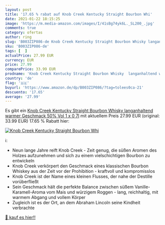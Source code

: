 ```yaml
---
layout: post
title: '17.65 % rabat auf Knob Creek Kentucky Straight Bourbon Whi'
date: 2021-01-22 18:15:25
image: 'https://m.media-amazon.com/images/I/41sBg74yk6L._SL200_.jpg'
comments: true
category: ofertas
author: ring
slug: 'B003ZIP086-de Knob Creek Kentucky Straight Bourbon Whisky langanhaltend...'
sku: 'B003ZIP086-de'
tags: [  ]
actualPrice: 27.99 EUR
currency: EUR
price: 27.99
comparePrice: 33.99 EUR
prodname: 'Knob Creek Kentucky Straight Bourbon Whisky  langanhaltend warmer Geschmack  50% Vol  1 x 0 7l'
country: 'de'
flag: '🇩🇪'
buyurl: 'https://www.amazon.de/dp/B003ZIP086/?tag=tolees0ca-21'
descuento: '17.65'
average: '27.99'
---
```


Es gibt ein [Knob Creek Kentucky Straight Bourbon Whisky  langanhaltend warmer Geschmack  50% Vol  1 x 0 7l](https://www.amazon.de/dp/B003ZIP086/?tag=tolees0ca-21) mit aktuellem Preis 27.99 EUR (original: 33.99 EUR) 17.65 % Rabatt hier:

[![Knob Creek Kentucky Straight Bourbon Whi](https://m.media-amazon.com/images/I/41sBg74yk6L._SL200_.jpg)](https://www.amazon.de/dp/B003ZIP086/?tag=tolees0ca-21)

ℹ️:

- Neun lange Jahre reift Knob Creek - Zeit genug, die süßen Aromen des Holzes aufzunehmen und sich zu einem vielschichtigen Bourbon zu entwickeln
- Knob Creek verkörpert den Geschmack eines klassischen Bourbon Whiskey aus der Zeit vor der Prohibition - kraftvoll und kompromisslos
- Knob Creek ist der Name eines kleinen Flusses, der nahe der Destille vorüberfließt
- Sein Geschmack hält die perfekte Balance zwischen süßem Vanille-Karamell-Aroma vom Mais und würzigem Roggen - lang, reichhaltig, mit warmem Abgang und vollem Körper
- Zugleich ist es der Ort, an dem Abraham Lincoln seine Kindheit verbrachte

[🛒 kauf es hier!!](https://www.amazon.de/dp/B003ZIP086/?tag=tolees0ca-21)
